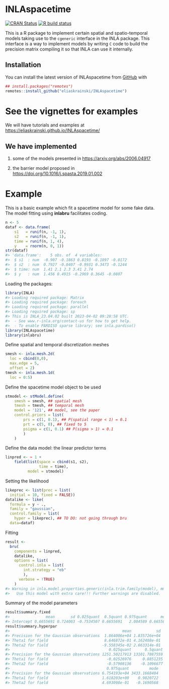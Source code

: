 
<!-- README.md is generated from README.Rmd. Please edit that file -->

# INLAspacetime

<!-- badges: start -->

[![CRAN
Status](http://www.r-pkg.org/badges/version-last-release/INLAspacetime)](https://cran.r-project.org/package=INLAspacetime)
[![R build
status](https://github.com/eliaskrainski/INLAspacetime/workflows/R-CMD-check/badge.svg)](https://github.com/eliaskrainski/INLAspacetime/actions)
<!--[![R code coverage status](https://github.com/eliaskrainski/INLAspacetime/workflows/test-coverage/badge.svg)](https://github.com/eliaskrainski/INLAspacetime/actions) -->
<!--[![lintr status](https://github.com/eliaskrainski/INLAspacetime/workflows/lint/badge.svg)](https://github.com/eliaskrainski/INLAspacetime/actions) -->
<!-- [![Codecov test coverage](https://codecov.io/gh/eliaskrainski/INLAspacetime/branch/master/graph/badge.svg)](https://app.codecov.io/gh/eliaskrainski/INLAspacetime?branch=master) -->
<!-- badges: end -->

This is a R package to implement certain spatial and spatio-temporal
models taking use to the `cgeneric` interface in the INLA package. This
interface is a way to implement models by writing `C` code to build the
precision matrix compiling it so that INLA can use it internally.

## Installation

<!-- You can install the current [CRAN](https://CRAN.R-project.org) version of INLAspacetime: -->
<!-- ```{r cran-installation, eval = FALSE} -->
<!-- install.packages("INLAspacetime") -->
<!-- ``` -->

You can install the latest version of INLAspacetime from
[GitHub](https://github.com/eliaskrainski/INLAspacetime) with

``` r
## install.packages("remotes")
remotes::install_github("eliaskrainski/INLAspacetime")
```

<!-- or track the development version builds via [inlabru-org.r-universe.dev](https://inlabru-org.r-universe.dev/ui#builds): -->
<!-- ```{r universe-installation, eval = FALSE} -->
<!-- ## Enable universe(s) by inlabru-org -->
<!-- options(repos = c( -->
<!--   inlabruorg = "https://inlabru-org.r-universe.dev", -->
<!--   INLA = "https://inla.r-inla-download.org/R/testing", -->
<!--   CRAN = "https://cloud.r-project.org" -->
<!-- )) -->
<!-- ## Install it -->
<!-- install.packages("INLAspacetime") -->
<!-- ``` -->

# See the vignettes for examples

We will have tutorials and examples at
<https://eliaskrainski.github.io/INLAspacetime/>

## We have implemented

1.  some of the models presented in <https://arxiv.org/abs/2006.04917>

2.  the barrier model proposed in
    <https://doi.org/10.1016/j.spasta.2019.01.002>

# Example

This is a basic example which fit a spacetime model for some fake data.
The model fitting using **inlabru** facilitates coding.

``` r
n <- 5
dataf <- data.frame(
    s1   = runif(n, -1, 1),
    s2   = runif(n, -1, 1),
    time = runif(n, 1, 4),
    y    = rnorm(n, 0, 1))
str(dataf)
#> 'data.frame':    5 obs. of  4 variables:
#>  $ s1  : num  -0.907 -0.1863 0.8193 -0.1897 -0.0172
#>  $ s2  : num  0.7927 -0.0407 -0.9931 0.3473 -0.1244
#>  $ time: num  1.41 2.1 2.3 3.41 2.74
#>  $ y   : num  1.456 0.4915 -0.2969 0.3645 -0.0807
```

Loading the packages:

``` r
library(INLA)
#> Loading required package: Matrix
#> Loading required package: foreach
#> Loading required package: parallel
#> Loading required package: sp
#> This is INLA_23.04.02 built 2023-04-02 09:28:58 UTC.
#>  - See www.r-inla.org/contact-us for how to get help.
#>  - To enable PARDISO sparse library; see inla.pardiso()
library(INLAspacetime)
library(inlabru)
```

Define spatial and temporal discretization meshes

``` r
smesh <- inla.mesh.2d(
  loc = cbind(0,0), 
  max.edge = 5, 
  offset = 2)
tmesh <- inla.mesh.1d(
  loc = 0:5)
```

Define the spacetime model object to be used

``` r
stmodel <- stModel.define(
    smesh = smesh, ## spatial mesh
    tmesh = tmesh, ## temporal mesh
    model = '121', ## model, see the paper
    control.priors = list(
        prs = c(1, 0.1), ## P(spatial range < 1) = 0.1
        prt = c(5, 0), ## fixed to 5
        psigma = c(1, 0.1) ## P(sigma > 1) = 0.1
        )
    )
```

Define the data model: the linear predictor terms

``` r
linpred <- ~ 1 +
    field(list(space = cbind(s1, s2), 
               time = time),
          model = stmodel)
```

Setting the likelihood

``` r
likeprec <- list(prec = list(
  initial = 10, fixed = FALSE))
datalike <- like(
  formula = y ~ ., 
  family = "gaussian",
  control.family = list(
    hyper = likeprec), ## TO DO: not going through bru
  data=dataf)
```

Fitting

``` r
result <- 
  bru(
    components = linpred,
    datalike,
    options = list(
      control.inla = list(
        int.strategy = "eb"
        ),
      verbose = !TRUE)
    )
#> Warning in inla.model.properties.generic(inla.trim.family(model), mm[names(mm) == : Model 'cgeneric' in section 'latent' is marked as 'experimental'; changes may appear at any time.
#>   Use this model with extra care!!! Further warnings are disabled.
```

Summary of the model parameters

``` r
result$summary.fixed
#>                mean       sd 0.025quant  0.5quant 0.975quant      mode kld
#> Intercept 0.6655691 0.724003 -0.7534507 0.6655691   2.084589 0.6655691   0
result$summary.hyperpar
#>                                                  mean           sd
#> Precision for the Gaussian observations  1.864006e+04 1.835726e+04
#> Theta1 for field                         8.646872e-01 4.162408e-01
#> Theta2 for field                        -9.558345e-02 2.663314e-01
#>                                            0.025quant      0.5quant
#> Precision for the Gaussian observations 1251.50217913 13101.7887559
#> Theta1 for field                          -0.02526976     0.8851235
#> Theta2 for field                          -0.57908136    -0.1096677
#>                                           0.975quant         mode
#> Precision for the Gaussian observations 6.754193e+04 3433.1668404
#> Theta1 for field                        1.618203e+00    0.9820722
#> Theta2 for field                        4.693098e-01   -0.1690568
```
